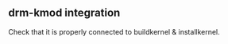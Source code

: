 drm-kmod integration
--------------------
Check that it is properly connected to buildkernel & installkernel.

